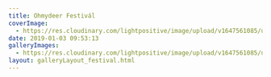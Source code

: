 ```yaml
---
title: Ohmydeer Festivál
coverImage:
  - https://res.cloudinary.com/lightpositive/image/upload/v1647561085/uploads/Id%C3%A9n%20el%C5%91sz%C3%B6r%20szervezt%C3%A9k%20meg%20az%20Ohmydeer%20Festiv%C3%A1lt%2C%20ahol%20nem%20mindennapi%20k%C3%B6rnyezetben%20%C3%A1lmodhattuk%20meg%20a%20technikai%20h%C3%A1tteret./OH5.jpg
date: 2019-01-03 09:53:13
galleryImages:
  - https://res.cloudinary.com/lightpositive/image/upload/v1647561085/uploads/Id%C3%A9n%20el%C5%91sz%C3%B6r%20szervezt%C3%A9k%20meg%20az%20Ohmydeer%20Festiv%C3%A1lt%2C%20ahol%20nem%20mindennapi%20k%C3%B6rnyezetben%20%C3%A1lmodhattuk%20meg%20a%20technikai%20h%C3%A1tteret./OH5.jpg
layout: galleryLayout_festival.html
---
```

